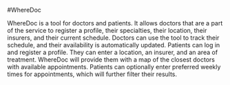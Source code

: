 #WhereDoc

WhereDoc is a tool for doctors and patients. It allows doctors that are a part of the service to register a profile, their specialties, their location, their insurers, and their current schedule. Doctors can use the tool to track their schedule, and their availability is automatically updated. Patients can log in and register a profile. They can enter a location, an insurer, and an area of treatment. WhereDoc will provide them with a map of the closest doctors with available appointments. Patients can optionally enter preferred weekly times for appointments, which will further filter their results.
